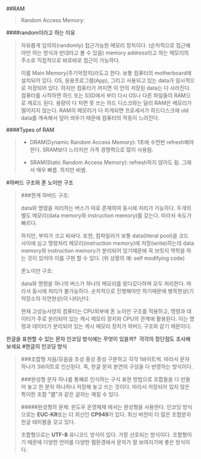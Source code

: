 

##RAM
>Random Access Memory: 
>
####random이라고 하는 이유
>자유롭게 임의의(randomly) 접근가능한 메모리 장치이다. (순차적으로 접근해야만 하는 방식과 반대라고 볼 수 있음)
>memory address라고 하는 메모리의 주소로 직접적으로 바로바로 접근이 가능하다.
>
>이를 Main Memory(주기억장치)라도고 한다. 보통 컴퓨터의 motherboard에 설치되어 있다. OS, 응용프로그램(App), 그리고 사용되고 있는 data가 일시적으로 저장되어 있다. 하지만 컴퓨터가 꺼지면 이 안의 저장된 data는 다 사라진다. 컴퓨터를 시작하면 하드 또는 SSD에서 부터 다시 OS나 다른 파일들이 RAM으로 재로드 된다. 용량이 다 차면 못 쓰는 하드 디스크와는 달리 RAM은 메모리가 떨어지지 않는다. RAM의 메모리가 다 차게되면 프로세서가 하드디스크에 old data를 계속해서 덮어 씌우기 때문에 컴퓨터의 작동이 느려진다. 
>
####Types of RAM 
> 
> * DRAM(Dynamic Random Access Memory): 1초에 수천번 refresh해야 한다. SRAM보다 느리지만 가격 경쟁력으로 많이 사용됨. 
>
> * SRAM(Static Random Access Memory): refresh하지 않아도 됨. 그래서 매우 빠름. 하지만 비쌈. 


#하버드 구조와 폰 노이만 구조
>###한계
>하버드 구조:
>
>data와 명령을 처리하는 버스가 따로 존재하여 동시에 처리가 가능하다. 두개의 별도 메모리(data memory와 instruction memory)를 갖는다. 따라서 속도가 빠르다.
>
>하지만, 부피가 크고 비싸다. 또한, 컴파일러가 보통 data(literal pool)을 코드 사이에 심고 명령처리 메모리(instruction memory)에 저장(write)하는데 data memory와 instruction memory가 분리되어 있기때문에 꼭 브릿지 역학을 하는 것이 있어야 이를 구현 할 수 있다. (위 상황의 예: self modifying code)
>
>폰노이만 구조:
>
>data와 명령을 하나의 버스가 하나의 메모리를 왔다갔다하며 모두 처리한다. 따라서 동시에 처리가 불가능하다. 순차적으로 진행해야만 하기때문에 병목현상(기억장소의 지연현상)이 나타난다.
>
> 
> 현재 고성능사양의 컴퓨터는 CPU외부에 폰 노이만 구조를 적용하고, 명령과 데이터가 주로 분리되어 있는 캐시 메모리 장치와 CPU의 관계에 활용된다. 이는 명령과 데이터가 분리되어 있는 케시 메모리 장치가 하버드 구조와 같기 때문이다. 
> 

한글을 표현할 수 있는 문자 인코딩 방식에는 무엇이 있을까?  각각의 장단점도 조사해 보세요
#한글의 인코딩 방식
>###조합형
>자음/모음을 초성 중성 종성 구분하고 각각 1바이트씩. 따라서 문자 하나가 3바이트로 인신된다. 즉, 한글 문자 본연의 구성을 다 반영하는 방식이다. 
>
>###완성형
>문자 하나를 통째로 인식하는 구식 표현 방법으로 조합들을 다 만들어 놓고 한 문자 하나하나 저장해 놓고 쓰는 것이다. 따라서 저장되어 있지 않은 특이한 조합 "얢"과 같은 글자는 깨질 수 있다. 
>
>#####완성형의 문제:
>윈도우 운영체제 에서는 완성형을 사용한다. 인코딩 방식으로는 **EUC-KR**또는 더 최신인 **CP949**가 있다. 최신 버전이 더 많은 조합문자 한글 테이블을 갖고 있다. 
>
>조합형으로는 **UTF-8** 유니코드 방식이 있다. 가장 선호되는 방식이다. 조합형이기 때문에 다양한 언어를 다양한 웹환경에서 문자가 잘 보여지기에 좋은 방식이다. 








